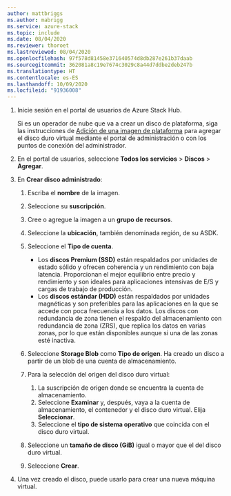 ```yaml
---
author: mattbriggs
ms.author: mabrigg
ms.service: azure-stack
ms.topic: include
ms.date: 08/04/2020
ms.reviewer: thoroet
ms.lastreviewed: 08/04/2020
ms.openlocfilehash: 97f578d81458e371640574d8db287e261b37daab
ms.sourcegitcommit: 362081a8c19e7674c3029c8a44d7ddbe2deb247b
ms.translationtype: HT
ms.contentlocale: es-ES
ms.lasthandoff: 10/09/2020
ms.locfileid: "91936008"
---
```

1. Inicie sesión en el portal de usuarios de Azure Stack Hub.

    Si es un operador de nube que va a crear un disco de plataforma, siga las instrucciones de [Adición de una imagen de plataforma](../operator/azure-stack-add-vm-image.md#add-a-platform-image) para agregar el disco duro virtual mediante el portal de administración o con los puntos de conexión del administrador.

2. En el portal de usuarios, seleccione **Todos los servicios** > **Discos** > **Agregar**.

3. En **Crear disco administrado**:

    1. Escriba el **nombre** de la imagen.
    2. Seleccione su **suscripción**.
    3. Cree o agregue la imagen a un **grupo de recursos**.
    4. Seleccione la **ubicación**, también denominada región, de su ASDK.
    5. Seleccione el **Tipo de cuenta**.
        - Los **discos Premium (SSD)** están respaldados por unidades de estado sólido y ofrecen coherencia y un rendimiento con baja latencia. Proporcionan el mejor equilibrio entre precio y rendimiento y son ideales para aplicaciones intensivas de E/S y cargas de trabajo de producción.  
        - Los **discos estándar (HDD)** están respaldados por unidades magnéticas y son preferibles para las aplicaciones en la que se accede con poca frecuencia a los datos. Los discos con redundancia de zona tienen el respaldo del almacenamiento con redundancia de zona (ZRS), que replica los datos en varias zonas, por lo que están disponibles aunque si una de las zonas esté inactiva.

    6. Seleccione **Storage Blob** como **Tipo de origen**. Ha creado un disco a partir de un blob de una cuenta de almacenamiento.
    7. Para la selección del origen del disco duro virtual:
        1. La suscripción de origen donde se encuentra la cuenta de almacenamiento.
        1. Seleccione **Examinar** y, después, vaya a la cuenta de almacenamiento, el contenedor y el disco duro virtual. Elija **Seleccionar**.
        1. Seleccione el **tipo de sistema operativo** que coincida con el disco duro virtual.
    8. Seleccione un **tamaño de disco (GiB)** igual o mayor que el del disco duro virtual.
    9. Seleccione **Crear**.

4. Una vez creado el disco, puede usarlo para crear una nueva máquina virtual.